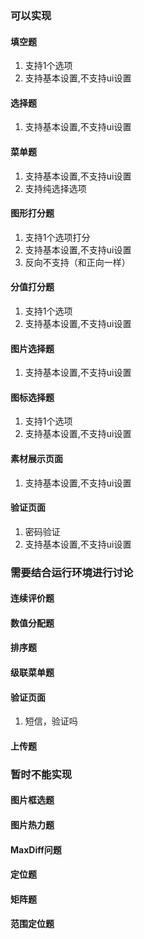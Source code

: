 ### 可以实现
#### 填空题
1. 支持1个选项
2. 支持基本设置,不支持ui设置

#### 选择题
1. 支持基本设置,不支持ui设置

#### 菜单题
1. 支持基本设置,不支持ui设置
2. 支持纯选择选项

#### 图形打分题
1. 支持1个选项打分
2. 支持基本设置,不支持ui设置
3. 反向不支持（和正向一样）

#### 分值打分题
1. 支持1个选项
2. 支持基本设置,不支持ui设置

#### 图片选择题
1. 支持基本设置,不支持ui设置

#### 图标选择题
1. 支持1个选项
2. 支持基本设置,不支持ui设置


#### 素材展示页面
1. 支持基本设置,不支持ui设置

#### 验证页面
1. 密码验证
2. 支持基本设置,不支持ui设置

### 需要结合运行环境进行讨论
#### 连续评价题
#### 数值分配题
#### 排序题
#### 级联菜单题
#### 验证页面
1. 短信，验证吗
#### 上传题

### 暂时不能实现
#### 图片框选题
#### 图片热力题
#### MaxDiff问题
#### 定位题
#### 矩阵题
#### 范围定位题